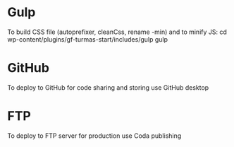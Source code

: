 # Gulp
To build CSS file (autoprefixer, cleanCss, rename -min) and to minify JS:
cd wp-content/plugins/gf-turmas-start/includes/gulp
gulp

# GitHub
To deploy to GitHub for code sharing and storing use GitHub desktop

# FTP
To deploy to FTP server for production use Coda publishing